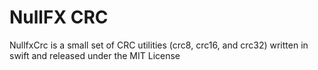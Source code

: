 # NullFX CRC

NullfxCrc is a small set of CRC utilities (crc8, crc16, and crc32) written in swift and released under the MIT License
